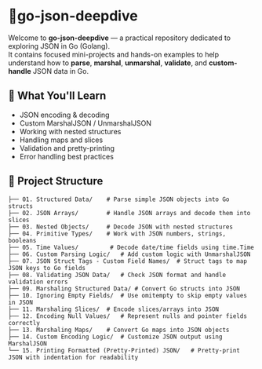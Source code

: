 # 📘go-json-deepdive
Welcome to **go-json-deepdive** — a practical repository dedicated to exploring JSON in Go (Golang).  
It contains focused mini-projects and hands-on examples to help understand how to **parse**, **marshal**, **unmarshal**, **validate**, and **custom-handle** JSON data in Go.

## 🚀 What You'll Learn

- JSON encoding & decoding
- Custom MarshalJSON / UnmarshalJSON
- Working with nested structures
- Handling maps and slices
- Validation and pretty-printing
- Error handling best practices

## 📁 Project Structure
```
├── 01. Structured Data/    # Parse simple JSON objects into Go structs
├── 02. JSON Arrays/        # Handle JSON arrays and decode them into slices
├── 03. Nested Objects/     # Decode JSON with nested structures
├── 04. Primitive Types/    # Work with JSON numbers, strings, booleans
├── 05. Time Values/         # Decode date/time fields using time.Time
├── 06. Custom Parsing Logic/   # Add custom logic with UnmarshalJSON
├── 07. JSON Struct Tags - Custom Field Names/  # Struct tags to map JSON keys to Go fields
├── 08. Validating JSON Data/   # Check JSON format and handle validation errors
├── 09. Marshaling Structured Data/ # Convert Go structs into JSON
├── 10. Ignoring Empty Fields/  # Use omitempty to skip empty values in JSON
├── 11. Marshaling Slices/  # Encode slices/arrays into JSON
├── 12. Encoding Null Values/   # Represent nulls and pointer fields correctly
├── 13. Marshaling Maps/    # Convert Go maps into JSON objects
├── 14. Custom Encoding Logic/  # Customize JSON output using MarshalJSON
└── 15. Printing Formatted (Pretty-Printed) JSON/   # Pretty-print JSON with indentation for readability